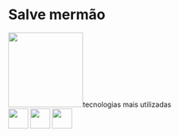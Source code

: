 # Salve mermão

<div style="display: inline_block">
    <img height="150em" src="https://github-readme-stats.vercel.app/api/top-langs/?username=Frm2003&layout=compact&theme=github_dark&border_radius=5&hide_border=true%22%3E
    <img height="150em" src="https://github-readme-stats.vercel.app/api?username=Frm2003&layout=compact&theme=github_dark&border_radius=5&hide_border=true%22%3E
</div>

# tecnologias mais utilizadas

<div style="display: inline_block">
    <img height="40em" src="https://cdn.jsdelivr.net/gh/devicons/devicon/icons/html5/html5-original.svg" />
    <img height="40em" src="https://cdn.jsdelivr.net/gh/devicons/devicon/icons/css3/css3-original.svg" />
    <img height="40em" src="https://cdn.jsdelivr.net/gh/devicons/devicon/icons/javascript/javascript-original.svg" />
</div>
